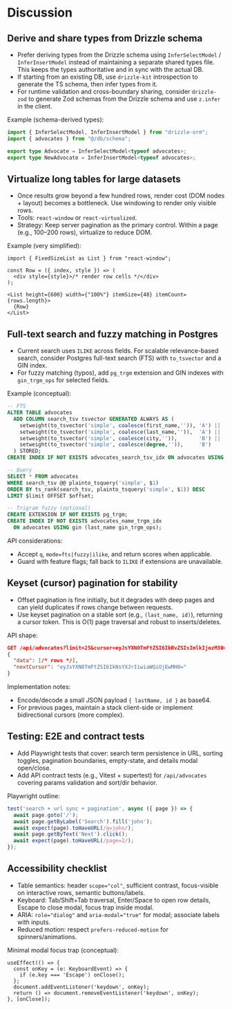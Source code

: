 # Discussion

## Derive and share types from Drizzle schema
- Prefer deriving types from the Drizzle schema using `InferSelectModel` / `InferInsertModel` instead of maintaining a separate shared types file. This keeps the types authoritative and in sync with the actual DB.
- If starting from an existing DB, use `drizzle-kit` introspection to generate the TS schema, then infer types from it.
- For runtime validation and cross-boundary sharing, consider `drizzle-zod` to generate Zod schemas from the Drizzle schema and use `z.infer` in the client.

Example (schema-derived types):
```ts
import { InferSelectModel, InferInsertModel } from "drizzle-orm";
import { advocates } from "@/db/schema";

export type Advocate = InferSelectModel<typeof advocates>;
export type NewAdvocate = InferInsertModel<typeof advocates>;
```

## Virtualize long tables for large datasets
- Once results grow beyond a few hundred rows, render cost (DOM nodes + layout) becomes a bottleneck. Use windowing to render only visible rows.
- Tools: `react-window` or `react-virtualized`.
- Strategy: Keep server pagination as the primary control. Within a page (e.g., 100–200 rows), virtualize to reduce DOM.

Example (very simplified):
```tsx
import { FixedSizeList as List } from "react-window";

const Row = ({ index, style }) => (
  <div style={style}>/* render row cells */</div>
);

<List height={600} width={"100%"} itemSize={48} itemCount={rows.length}>
  {Row}
</List>
```

## Full‑text search and fuzzy matching in Postgres
- Current search uses `ILIKE` across fields. For scalable relevance-based search, consider Postgres full-text search (FTS) with `to_tsvector` and a GIN index.
- For fuzzy matching (typos), add `pg_trgm` extension and GIN indexes with `gin_trgm_ops` for selected fields.

Example (conceptual):
```sql
-- FTS
ALTER TABLE advocates
  ADD COLUMN search_tsv tsvector GENERATED ALWAYS AS (
    setweight(to_tsvector('simple', coalesce(first_name,'')), 'A') ||
    setweight(to_tsvector('simple', coalesce(last_name,'')),  'A') ||
    setweight(to_tsvector('simple', coalesce(city,'')),       'B') ||
    setweight(to_tsvector('simple', coalesce(degree,'')),     'B')
  ) STORED;
CREATE INDEX IF NOT EXISTS advocates_search_tsv_idx ON advocates USING gin (search_tsv);

-- Query
SELECT * FROM advocates
WHERE search_tsv @@ plainto_tsquery('simple', $1)
ORDER BY ts_rank(search_tsv, plainto_tsquery('simple', $1)) DESC
LIMIT $limit OFFSET $offset;

-- Trigram fuzzy (optional)
CREATE EXTENSION IF NOT EXISTS pg_trgm;
CREATE INDEX IF NOT EXISTS advocates_name_trgm_idx
  ON advocates USING gin (last_name gin_trgm_ops);
```

API considerations:
- Accept `q`, `mode=fts|fuzzy|ilike`, and return scores when applicable.
- Guard with feature flags; fall back to `ILIKE` if extensions are unavailable.

## Keyset (cursor) pagination for stability
- Offset pagination is fine initially, but it degrades with deep pages and can yield duplicates if rows change between requests.
- Use keyset pagination on a stable sort (e.g., `(last_name, id)`), returning a cursor token. This is O(1) page traversal and robust to inserts/deletes.

API shape:
```json
GET /api/advocates?limit=25&cursor=eyJsYXN0TmFtZSI6IkRvZSIsImlkIjozM30=
{
  "data": [/* rows */],
  "nextCursor": "eyJsYXN0TmFtZSI6IkNsYXJrIiwiaWQiOjEwMH0="
}
```

Implementation notes:
- Encode/decode a small JSON payload `{ lastName, id }` as base64.
- For previous pages, maintain a stack client-side or implement bidirectional cursors (more complex).

## Testing: E2E and contract tests
- Add Playwright tests that cover: search term persistence in URL, sorting toggles, pagination boundaries, empty-state, and details modal open/close.
- Add API contract tests (e.g., Vitest + supertest) for `/api/advocates` covering params validation and sort/dir behavior.

Playwright outline:
```ts
test('search + url sync + pagination', async ({ page }) => {
  await page.goto('/');
  await page.getByLabel('Search').fill('john');
  await expect(page).toHaveURL(/q=john/);
  await page.getByText('Next').click();
  await expect(page).toHaveURL(/page=2/);
});
```

## Accessibility checklist
- Table semantics: header `scope="col"`, sufficient contrast, focus-visible on interactive rows, semantic buttons/labels.
- Keyboard: Tab/Shift+Tab traversal, Enter/Space to open row details, Escape to close modal, focus trap inside modal.
- ARIA: `role="dialog"` and `aria-modal="true"` for modal; associate labels with inputs.
- Reduced motion: respect `prefers-reduced-motion` for spinners/animations.

Minimal modal focus trap (conceptual):
```tsx
useEffect(() => {
  const onKey = (e: KeyboardEvent) => {
    if (e.key === 'Escape') onClose();
  };
  document.addEventListener('keydown', onKey);
  return () => document.removeEventListener('keydown', onKey);
}, [onClose]);
```

